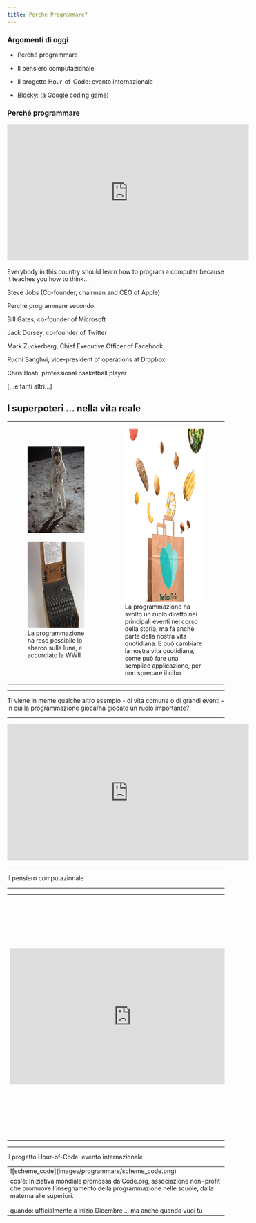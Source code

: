 ```yaml
---
title: Perché Programmare?
---
```


### Argomenti di oggi

- Perché programmare

- Il pensiero computazionale

- Il progetto Hour-of-Code: evento internazionale

- Blocky: (a Google coding game)

### Perché programmare 


<iframe width="560" height="315" src="https://www.youtube.com/embed/nKIu9yen5nc" title="Titolo del video" frameborder="0" allow="accelerometer; autoplay; clipboard-write; encrypted-media; gyroscope; picture-in-picture" allowfullscreen></iframe>




Everybody in this country should learn how to program a computer because it teaches you how to think...

Steve Jobs (Co-founder, chairman and CEO of Apple)

Perché programmare secondo:

Bill Gates, co-founder of Microsoft

Jack Dorsey, co-founder of Twitter

Mark Zuckerberg, Chief Executive Officer of Facebook

Ruchi Sanghvi, vice-president of operations at Dropbox

Chris Bosh, professional basketball player

[...e tanti altri...]


<h2 class="bg-dark mb-3">I superpoteri ... nella vita reale</h2>



<table>
  <tr>
    <td>
      <figure>
        <img src="images/programmare/astro.jpg" style="height: 200px; width: auto;"><br><br>
      <img src="images/programmare/old_pc.jpg" style="height: 200px; width: auto;">
        <figcaption>La programmazione ha reso possibile lo sbarco sulla luna, e accorciato la WWII</figcaption>
      </figure>
    </td>
    <td>
      <figure>
      <img src="images/programmare/too_goo.png" style="height: 400px; width: auto;">
        <br>
        <figcaption>La programmazione ha svolto un ruolo diretto nei principali eventi nel corso della storia, ma fa anche parte della nostra vita quotidiana. E può cambiare la nostra vita quotidiana, come può fare una semplice applicazione, per non sprecare il cibo.</figcaption>
      </figure>
    </td>
  </tr>
</table>









<hr>
<p>Ti viene in mente qualche altro esempio - di vita comune o di grandi eventi - in cui la programmazione gioca/ha giocato un ruolo importante?</p>


<hr>
<iframe width="560" height="315" src="https://www.youtube.com/embed/Zh6E99aySI4" title="Titolo del video" frameborder="0" allow="accelerometer; autoplay; clipboard-write; encrypted-media; gyroscope; picture-in-picture" allowfullscreen></iframe>

<hr>

Il pensiero computazionale

<hr>

<table>
  <tr>
    <td>
      <iframe width="560" height="315" src="https://www.youtube.com/embed/vNaNxwATJqY" title="Titolo del video" frameborder="0" allow="accelerometer; autoplay; clipboard-write; encrypted-media; gyroscope; picture-in-picture" allowfullscreen></iframe>
    </td>
    <td> Il pensiero computazionale – può essere definito come l’insieme dei processi mentali usati per modellare una situazione e specificare i modi mediante i quali un agente elaboratore di informazioni può operare in modo effettivo all’interno della situazione stessa per raggiungere uno o più obiettivi forniti dall’esterno. 
      <br> fonte: <a href="https://programmailfuturo.it/progetto/cose-il-pensiero-computazionale">programmareilfuturo.it</a>
      <br>
      <br> 
      un modo di pensare che ci aiuta a formulare un procedimento, ossia una sequenza ordinata di singoli passaggi necessari a realizzare un obiettivo, ad esempio trovare una soluzione a un problema che dobbiamo risolvere
    </td>
  </tr>
</table>

<hr>

Il progetto Hour-of-Code: evento internazionale

<table>
  <tr>
    <td> ![scheme_code](images/programmare/scheme_code.png) </td>
      

  </tr>

  <tr>
    <td> cos'è: Iniziativa mondiale promossa da Code.org, associazione non-profit che promuove l'insegnamento della programmazione nelle scuole, dalla materna alle superiori.
      <br>
      <br>
      quando: ufficialmente a inizio Dicembre ... ma anche quando vuoi tu
      </td>
  </tr>
</table>

